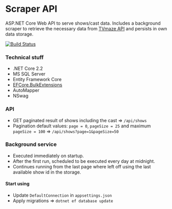 # Scraper API
ASP.NET Core Web API to serve shows/cast data. Includes a background scraper to retrieve the necessary data from [TVmaze API](http://www.tvmaze.com/api) and persists in own data storage.

[![Build Status](https://dev.azure.com/gyokaymetinali/ScraperAPI/_apis/build/status/GyokayAli.dotnet-core-tvmaze-scraper?branchName=master)](https://dev.azure.com/gyokaymetinali/ScraperAPI/_build/latest?definitionId=2&branchName=master)

### Technical stuff
* .NET Core 2.2
* MS SQL Server
* Entity Framework Core
* [EFCore.BulkExtensions](https://github.com/borisdj/EFCore.BulkExtensions)
* AutoMapper
* NSwag

### API
* GET paginated result of shows including the cast => `/api/shows`
* Pagination default values: `page = 0`, `pageSize = 25` and maximum `pageSize = 100` => `/api/shows?page=1&pageSize=50`

### Background service
* Executed immediately on startup.
* After the first run, scheduled to be executed every day at midnight.
* Continues running from the last page where left off using the last available show id in the storage.

#### Start using
* Update `DefaultConnection` in `appsettings.json`
* Apply migrations => `dotnet ef database update`

